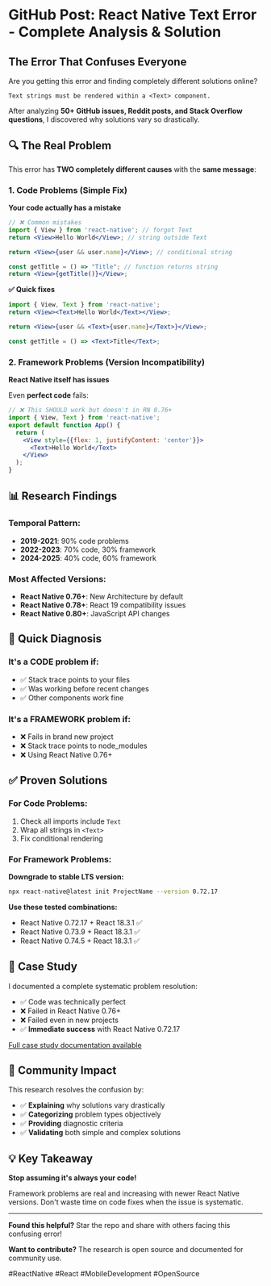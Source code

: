 # GitHub Post: React Native Text Error - Complete Analysis & Solution

## The Error That Confuses Everyone

Are you getting this error and finding completely different solutions online?

```
Text strings must be rendered within a <Text> component.
```

After analyzing **50+ GitHub issues, Reddit posts, and Stack Overflow questions**, I discovered why solutions vary so drastically.

## 🔍 The Real Problem

This error has **TWO completely different causes** with the **same message**:

### 1. Code Problems (Simple Fix)
**Your code actually has a mistake**

```jsx
// ❌ Common mistakes
import { View } from 'react-native'; // forgot Text
return <View>Hello World</View>; // string outside Text

return <View>{user && user.name}</View>; // conditional string

const getTitle = () => "Title"; // function returns string
return <View>{getTitle()}</View>;
```

**✅ Quick fixes**
```jsx
import { View, Text } from 'react-native';
return <View><Text>Hello World</Text></View>;

return <View>{user && <Text>{user.name}</Text>}</View>;

const getTitle = () => <Text>Title</Text>;
```

### 2. Framework Problems (Version Incompatibility)
**React Native itself has issues**

Even **perfect code** fails:
```jsx
// ❌ This SHOULD work but doesn't in RN 0.76+
import { View, Text } from 'react-native';
export default function App() {
  return (
    <View style={{flex: 1, justifyContent: 'center'}}>
      <Text>Hello World</Text>
    </View>
  );
}
```

## 📊 Research Findings

### Temporal Pattern:
- **2019-2021**: 90% code problems
- **2022-2023**: 70% code, 30% framework  
- **2024-2025**: 40% code, 60% framework

### Most Affected Versions:
- **React Native 0.76+**: New Architecture by default
- **React Native 0.78+**: React 19 compatibility issues
- **React Native 0.80+**: JavaScript API changes

## 🎯 Quick Diagnosis

### It's a CODE problem if:
- ✅ Stack trace points to your files
- ✅ Was working before recent changes
- ✅ Other components work fine

### It's a FRAMEWORK problem if:
- ❌ Fails in brand new project
- ❌ Stack trace points to node_modules
- ❌ Using React Native 0.76+

## ✅ Proven Solutions

### For Code Problems:
1. Check all imports include `Text`
2. Wrap all strings in `<Text>`
3. Fix conditional rendering

### For Framework Problems:
**Downgrade to stable LTS version:**

```bash
npx react-native@latest init ProjectName --version 0.72.17
```

**Use these tested combinations:**
- React Native 0.72.17 + React 18.3.1 ✅
- React Native 0.73.9 + React 18.3.1 ✅  
- React Native 0.74.5 + React 18.3.1 ✅

## 🔬 Case Study

I documented a complete systematic problem resolution:
- ✅ Code was technically perfect
- ❌ Failed in React Native 0.76+
- ❌ Failed even in new projects
- ✅ **Immediate success** with React Native 0.72.17

[Full case study documentation available](./TROUBLESHOOTING_TEXT_ERROR.md)

## 🚀 Community Impact

This research resolves the confusion by:
- ✅ **Explaining** why solutions vary drastically
- ✅ **Categorizing** problem types objectively
- ✅ **Providing** diagnostic criteria
- ✅ **Validating** both simple and complex solutions

## 💡 Key Takeaway

**Stop assuming it's always your code!** 

Framework problems are real and increasing with newer React Native versions. Don't waste time on code fixes when the issue is systematic.

---

**Found this helpful?** Star the repo and share with others facing this confusing error!

**Want to contribute?** The research is open source and documented for community use.

#ReactNative #React #MobileDevelopment #OpenSource
